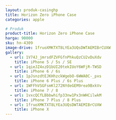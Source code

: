 ```yaml
---
layout: produk-casinghp
title: Horizon Zero iPhone Case
categories: apple

# Produk
product-title: Horizon Zero iPhone Case
harga: 90000
sku: hn-4309
image-drive: 1fruoXMKTXT8LYEa3UQsDWTAEMIBrCUXW
gallery:
  - url: 1V74J_jmrsdFZVFGfnPhkuQzCU2vDuXdv
    title: iPhone 5 / 5s / SE
  - url: 1qieJZ4xzD1bUI20tekIUoY6WFjR-TWSD
    title: iPhone 6 / 6s
  - url: 1pJsnzdtEJKHhzckWgebO-6WWA0C-_pxs
    title: iPhone 6 Plus / 6s Plus
  - url: 1WFFhVSGFsmKl272NYdeGEM9rea9BxkVv
    title: iPhone 7 / 8
  - url: 1vxcQCfLBbbwhifp33nw1Px3nWHCilwkM
    title: iPhone 7 Plus / 8 Plus
  - url: 1fruoXMKTXT8LYEa3UQsDWTAEMIBrCUXW
    title: iPhone X
---
```

